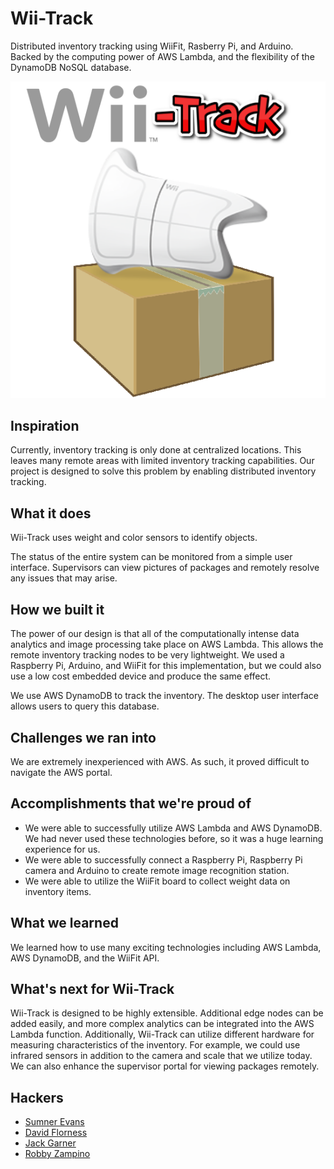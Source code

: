 # Wii-Track
Distributed inventory tracking using WiiFit, Rasberry Pi, and Arduino. Backed by
the computing power of AWS Lambda, and the flexibility of the DynamoDB NoSQL
database.

![Wii-Track](./logo.png)

## Inspiration
Currently, inventory tracking is only done at centralized locations. This leaves
many remote areas with limited inventory tracking capabilities. Our project is
designed to solve this problem by enabling distributed inventory tracking.

## What it does
Wii-Track uses weight and color sensors to identify objects.

The status of the entire system can be monitored from a simple user interface.
Supervisors can view pictures of packages and remotely resolve any issues that
may arise.

## How we built it
The power of our design is that all of the computationally intense data
analytics and image processing take place on AWS Lambda. This allows the remote
inventory tracking nodes to be very lightweight. We used a Raspberry Pi,
Arduino, and WiiFit for this implementation, but we could also use a low cost
embedded device and produce the same effect.

We use AWS DynamoDB to track the inventory. The desktop user interface allows
users to query this database.

## Challenges we ran into
We are extremely inexperienced with AWS. As such, it proved difficult to
navigate the AWS portal.

## Accomplishments that we're proud of
- We were able to successfully utilize AWS Lambda and AWS DynamoDB. We had never
  used these technologies before, so it was a huge learning experience for us.
- We were able to successfully connect a Raspberry Pi, Raspberry Pi camera and
  Arduino to create remote image recognition station.
- We were able to utilize the WiiFit board to collect weight data on inventory
  items.

## What we learned
We learned how to use many exciting technologies including AWS Lambda, AWS
DynamoDB, and the WiiFit API.

## What's next for Wii-Track
Wii-Track is designed to be highly extensible. Additional edge nodes can be
added easily, and more complex analytics can be integrated into the AWS Lambda
function. Additionally, Wii-Track can utilize different hardware for measuring
characteristics of the inventory. For example, we could use infrared sensors in
addition to the camera and scale that we utilize today. We can also enhance the
supervisor portal for viewing packages remotely.

## Hackers
- [Sumner Evans](https://github.com/sumnerevans)
- [David Florness](https://github.com/edwargix)
- [Jack Garner](https://github.com/jhgarner)
- [Robby Zampino](https://github.com/robozman)
